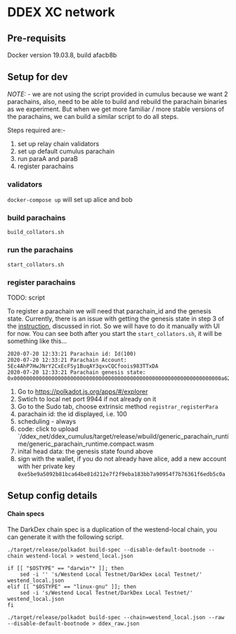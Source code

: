 # DDEX XC network

## Pre-requisits
Docker version 19.03.8, build afacb8b

## Setup for dev

*NOTE:* - we are not using the script provided in cumulus because we want 2 parachains, also, need to be able to build and rebuild the parachain binaries as we experiment. But when we get more familiar / more stable versions of the parachains, we can build a similar script to do all steps. 

Steps required are:-
1. set up relay chain validators
1. set up default cumulus parachain 
1. run paraA and paraB
1. register parachains


### validators
`docker-compose up` will set up alice and bob

### build parachains
```
build_collators.sh
```

### run the parachains
```
start_collators.sh
```

### register parachains

TODO: script


To register a parachain we will need that parachain_id and the genesis state. Currently, there is an issue with getting the genesis state in step 3 of the [instruction](https://github.com/paritytech/cumulus#running-a-collator), discussed in riot. So we will have to do it manually with UI for now. You can see both after you start the `start_collators.sh`, it will be something like this... 

```
2020-07-20 12:33:21 Parachain id: Id(100)
2020-07-20 12:33:21 Parachain Account: 5Ec4AhP7HwJNrY2CxEcFSy1BuqAY3qxvCQCfoois983TTxDA
2020-07-20 12:33:21 Parachain genesis state: 0x000000000000000000000000000000000000000000000000000000000000000000a6239dc05a4013dddbb51d786fdf3153c3ca0f20295adf64e3ad48abb229cbe103170a2e7597b7b7e3d84c05391d139a62b157e78786d8c082f29dcf4c11131400
```

1. Go to https://polkadot.js.org/apps/#/explorer
1. Swtich to local net port 9944 if not already on it
1. Go to the Sudo tab, choose extrinsic method `registrar_registerPara`
1. parachain id: the id displayed, i.e. 100
1. scheduling - always
1. code: click to upload `/ddex_net/ddex_cumulus/target/release/wbuild/generic_parachain_runtime/generic_parachain_runtime.compact.wasm
1. inital head data: the genesis state found above
1. sign with the wallet, if you do not already have alice, add a new account with her private key `0xe5be9a5092b81bca64be81d212e7f2f9eba183bb7a90954f7b76361f6edb5c0a`


## Setup config details
#### Chain specs
The DarkDex chain spec is a duplication of the westend-local chain, you can generate it with the following script. 

```
./target/release/polkadot build-spec --disable-default-bootnode --chain westend-local > westend_local.json

if [[ "$OSTYPE" == "darwin"* ]]; then
	sed -i '' 's/Westend Local Testnet/DarkDex Local Testnet/' westend_local.json
elif [[ "$OSTYPE" == "linux-gnu" ]]; then
	sed -i 's/Westend Local Testnet/DarkDex Local Testnet/' westend_local.json
fi

./target/release/polkadot build-spec --chain=westend_local.json --raw --disable-default-bootnode > ddex_raw.json
```



